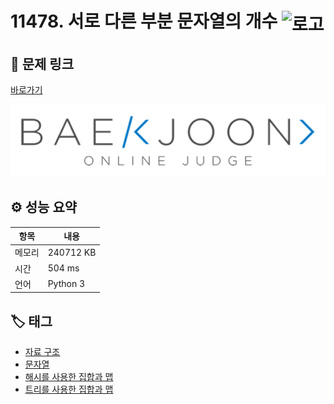 # 11478. 서로 다른 부분 문자열의 개수 <img src="https://d2gd6pc034wcta.cloudfront.net/tier/8.svg" alt="로고" height="32" style="vertical-align: middle;" />

## 🔗 문제 링크

[바로가기](https://www.acmicpc.net/problem/11478)

![백준 로고](../../images/boj.png)

## ⚙️ 성능 요약

| 항목   | 내용      |
| ------ | --------- |
| 메모리 | 240712 KB |
| 시간   | 504 ms    |
| 언어   | Python 3  |

## 🏷️ 태그

- [자료 구조](https://www.acmicpc.net/problemset?sort=ac_desc&algo=175)
- [문자열](https://www.acmicpc.net/problemset?sort=ac_desc&algo=158)
- [해시를 사용한 집합과 맵](https://www.acmicpc.net/problemset?sort=ac_desc&algo=136)
- [트리를 사용한 집합과 맵](https://www.acmicpc.net/problemset?sort=ac_desc&algo=74)
